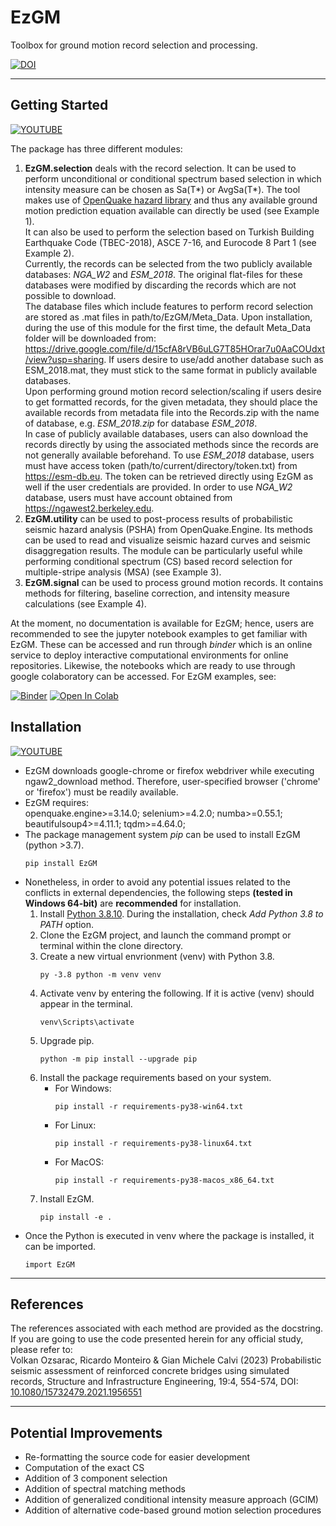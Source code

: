# EzGM 

Toolbox for ground motion record selection and processing. 

[![DOI](https://zenodo.org/badge/DOI/10.5281/zenodo.5878962.svg)](https://doi.org/10.5281/zenodo.5878962)

***
## Getting Started

[![YOUTUBE](https://img.shields.io/badge/YouTube-FF0000?style=for-the-badge&logo=youtube&logoColor=white)](https://www.youtube.com/watch?v=A2gF4Sc2Sn0)

The package has three different modules: 
1. **EzGM.selection** deals with the record selection. 
   It can be used to perform unconditional or conditional spectrum based selection in which intensity measure can be chosen as Sa(T*) or AvgSa(T*). The tool makes use of 
   [OpenQuake hazard library](https://docs.openquake.org/oq-engine/3.16/reference/openquake.hazardlib.gsim.html) and 
   thus any available ground motion prediction equation available can directly be used (see Example 1). <br />
   It can also be used to perform the selection based on Turkish Building Earthquake Code (TBEC-2018), ASCE 7-16, and Eurocode 8 Part 1 (see Example 2). <br />
   Currently, the records can be selected from the two publicly available databases: *NGA_W2* and *ESM_2018*. 
   The original flat-files for these databases were modified by discarding the records which are not possible to download. <br />
   The database files which include features to perform record selection are stored as .mat files in path/to/EzGM/Meta_Data.
   Upon installation, during the use of this module for the first time, the default Meta_Data folder will be downloaded from: https://drive.google.com/file/d/15cfA8rVB6uLG7T85HOrar7u0AaCOUdxt/view?usp=sharing.
   If users desire to use/add another database such as ESM_2018.mat, they must stick to the same format in publicly available databases. <br />
   Upon performing ground motion record selection/scaling if users desire to get formatted records, for the given metadata, they should place the available records from metadata file into the Records.zip with the name of database, 
   e.g. *ESM_2018.zip* for database *ESM_2018*. 
   <br /> In case of publicly available databases, users can also download the records directly by using the associated methods since the records are not generally available beforehand.
   To use *ESM_2018* database, users must have access token (path/to/current/directory/token.txt) from https://esm-db.eu. The token
   can be retrieved directly using EzGM as well if the user credentials are provided. In order to use *NGA_W2* database, users must have account obtained from https://ngawest2.berkeley.edu.
2. **EzGM.utility** can be used to post-process results of probabilistic seismic hazard analysis (PSHA) from OpenQuake.Engine. Its methods can be used to read and visualize seismic hazard curves and seismic disaggregation results. The module can be particularly useful
while performing conditional spectrum (CS) based record selection for multiple-stripe analysis (MSA) (see Example 3).
3. **EzGM.signal** can be used to process ground motion records. It contains methods for filtering, baseline correction, and intensity measure calculations (see Example 4).

At the moment, no documentation is available for EzGM; hence, users are recommended to see the jupyter notebook examples to get familiar with EzGM.
These can be accessed and run through *binder* which is an online service to deploy interactive computational environments for online repositories. Likewise, the notebooks which are ready to use through google colaboratory can be accessed.
For EzGM examples, see:

[![Binder](https://mybinder.org/badge_logo.svg)](https://mybinder.org/v2/gh/volkanozsarac/EzGM/HEAD?filepath=Examples%2Fbinder)
[![Open In Colab](https://colab.research.google.com/assets/colab-badge.svg)](https://colab.research.google.com/github/volkanozsarac/EzGM/blob/master/Examples/google%20colab/Tutorial.ipynb)

## Installation
[![YOUTUBE](https://img.shields.io/badge/YouTube-FF0000?style=for-the-badge&logo=youtube&logoColor=white)](https://youtu.be/19steSlknmo)

- EzGM downloads google-chrome or firefox webdriver while executing ngaw2_download method. Therefore, user-specified browser ('chrome' or 'firefox') must be readily available.
- EzGM requires: <br /> openquake.engine>=3.14.0; selenium>=4.2.0; numba>=0.55.1; beautifulsoup4>=4.11.1; tqdm>=4.64.0; 
- The package management system *pip* can be used to install EzGM (python >3.7).
   ```
   pip install EzGM
   ```
- Nonetheless, in order to avoid any potential issues related to the conflicts in external dependencies, the following steps **(tested in Windows 64-bit)** are **recommended** for installation.
   1. Install [Python 3.8.10](https://www.python.org/downloads/release/python-3810/). During the installation, check *Add Python 3.8 to PATH* option.
   2. Clone the EzGM project, and launch the command prompt or terminal within the clone directory.
   3. Create a new virtual envrionment (venv) with Python 3.8.
      ```
      py -3.8 python -m venv venv
      ```
   4. Activate venv by entering the following. If it is active (venv) should appear in the terminal.
      ```
      venv\Scripts\activate
      ```
   5. Upgrade pip.
      ```
      python -m pip install --upgrade pip
      ```
   6. Install the package requirements based on your system.
      - For Windows:
         ```
         pip install -r requirements-py38-win64.txt
         ```
      - For Linux:
         ```
         pip install -r requirements-py38-linux64.txt
         ```
      - For MacOS:
         ```
         pip install -r requirements-py38-macos_x86_64.txt
         ```
   7. Install EzGM.
      ```
      pip install -e .
      ```
- Once the Python is executed in venv where the package is installed, it can be imported.
   ```
   import EzGM
   ```
***
## References
The references associated with each method are provided as the docstring.
If you are going to use the code presented herein for any official study, please refer to: <br /> 
Volkan Ozsarac, Ricardo Monteiro & Gian Michele Calvi (2023) Probabilistic seismic assessment of reinforced concrete bridges using simulated records, Structure and Infrastructure Engineering, 19:4, 554-574, DOI: [10.1080/15732479.2021.1956551](https://doi.org/10.1080/15732479.2021.1956551)
***
## Potential Improvements
- Re-formatting the source code for easier development
- Computation of the exact CS
- Addition of 3 component selection
- Addition of spectral matching methods
- Addition of generalized conditional intensity measure approach (GCIM)
- Addition of alternative code-based ground motion selection procedures
